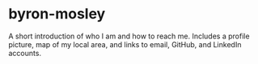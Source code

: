 # byron-mosley
A short introduction of who I am and how to reach me. Includes a profile picture, map of my local area, and links to email, GitHub, and LinkedIn accounts.
